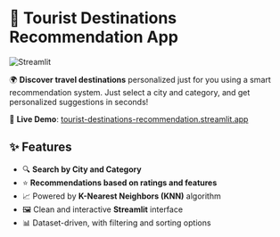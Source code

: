 #  🧭 Tourist Destinations Recommendation App

![Streamlit](https://img.shields.io/badge/Built%20with-Streamlit-orange?logo=streamlit)


🌍 **Discover travel destinations** personalized just for you using a smart recommendation system. Just select a city and category, and get personalized suggestions in seconds!

🔗 **Live Demo**: [tourist-destinations-recommendation.streamlit.app](https://tourist-destinations-recommendation.streamlit.app/)


## ✨ Features

- 🔍 **Search by City and Category**
- ⭐ **Recommendations based on ratings and features**
- 📈 Powered by **K-Nearest Neighbors (KNN)** algorithm
- 🖼️ Clean and interactive **Streamlit** interface
- 📊 Dataset-driven, with filtering and sorting options


